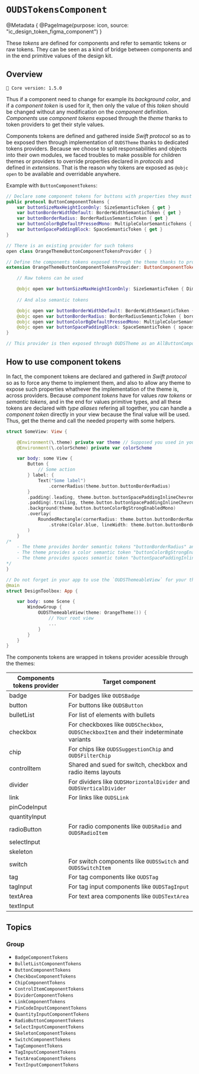# ``OUDSTokensComponent``

@Metadata {
    @PageImage(purpose: icon, source: "ic_design_token_figma_component")
}
<!-- 
Do not add @PageImage(purpose: card) because not managed for landing page of online doc.
See https://github.com/swiftlang/swift-docc/issues/1283
-->

These _tokens_ are defined for components and refer to semantic tokens or raw tokens.
They can be seen as a kind of bridge between components and in the end primitive values of the design kit.

## Overview

<!-- NOTE: Do not forget to update tokens version -->
```
🧬 Core version: 1.5.0
```

Thus if a component need to change for example its _background color_, and if a _component token_ is used for it, then only the value of this _token_ should be changed without any modification on the _component_ definition.
_Components_ use _component tokens_ exposed through the _theme_ thanks to token providers to get their style values.

Components tokens are defined and gathered inside _Swift protocol_ so as to be exposed then through implementation of `OUDSTheme` thanks to dedicated tokens providers.
Because we choose to split responsabilities and objects into their own modules, we faced troubles to make possible for children themes or providers to override properties declared in _protocols_ and defined in _extensions_.
That is the reason why tokens are exposed as `@objc open` to be available and overridable anywhere. 

Example with ``ButtonComponentTokens``:

```swift
// Declare some component tokens for buttons with properties they must apply
public protocol ButtonComponentTokens {
    var buttonSizeMaxHeightIconOnly: SizeSemanticToken { get }
    var buttonBorderWidthDefault: BorderWidthSemanticToken { get }
    var buttonBorderRadius: BorderRadiusSemanticToken { get }
    var buttonColorBgDefaultPressedMono: MultipleColorSemanticTokens { get }
    var buttonSpacePaddingBlock: SpaceSemanticToken { get }
}

// There is an existing provider for such tokens
open class OrangeThemeButtonComponentTokensProvider { }

// Define the components tokens exposed through the theme thanks to provider
extension OrangeThemeButtonComponentTokensProvider: ButtonComponentTokens {

    // Raw tokens can be used

    @objc open var buttonSizeMaxHeightIconOnly: SizeSemanticToken { DimensionRawTokens.dimension600 }
    
    // And also semantic tokens

    @objc open var buttonBorderWidthDefault: BorderWidthSemanticToken { borders.borderWidthThicker }
    @objc open var buttonBorderRadius: BorderRadiusSemanticToken { borders.borderRadiusMedium }
    @objc open var buttonColorBgDefaultPressedMono: MultipleColorSemanticTokens { colors.colorRepositoryOpacityBlackHigher }
    @objc open var buttonSpacePaddingBlock: SpaceSemanticToken { spaces.spacePaddingInlineSpacious }
}

// This provider is then exposed through OUDSTheme as an AllButtonComponentTokensProvider
```

## How to use component tokens

In fact, the component tokens are declared and gathered in _Swift protocol_ so as to force any theme to implement them, and also to allow any theme to expose such properties whathever the implementation of the theme is, across providers.
Because *component tokens* have for values *raw tokens* or *semantic tokens*, and in the end for values primitive types, and all these tokens are declared with *type aliases* refering all together, you can handle a *component token* directly in your view because the final value will be used.
Thus, get the theme and call the needed property with some helpers.

```swift
struct SomeView: View {

    @Environment(\.theme) private var theme // Supposed you used in your root view the `OUDSThemeableView` to register the theme
    @Environment(\.colorScheme) private var colorScheme

    var body: some View {
        Button {
            // Some action
        } label: {
            Text("Some label")
                .cornerRadius(theme.button.buttonBorderRadius)
        }
        .padding(.leading, theme.button.buttonSpacePaddingInlineChevronStart)
        .padding(.trailing, theme.button.buttonSpacePaddingInlineChevronEnd)
        .background(theme.button.buttonColorBgStrongEnabledMono)
        .overlay(
            RoundedRectangle(cornerRadius: theme.button.buttonBorderRadius)
                .stroke(Color.blue, lineWidth: theme.button.buttonBorderWidthDefault)
        )
    }
/*
    - The theme provides border semantic tokens "buttonBorderRadius" and "buttonBorderWidthDefault"
    - The theme provides a color semantic token "buttonColorBgStrongEnabledMono"
    - The theme provides spaces semantic token "buttonSpacePaddingInlineChevronStart" and "buttonSpacePaddingInlineChevronEnd"
*/
}

// Do not forget in your app to use the `OUDSThemeableView` for your theme, e.g. `OrangeTheme`
@main
struct DesignToolbox: App {

    var body: some Scene {
        WindowGroup {
            OUDSThemeableView(theme: OrangeTheme()) {
                // Your root view
                ...
            }
        }
    }
}
```

The components tokens are wrapped in tokens provider acessible through the themes:

Components tokens provider     | Target component                          
------------------------------ | ------------------------------------- 
badge                          | For badges like `OUDSBadge`
button                         | For buttons like `OUDSButton` 
bulletList                     | For list of elements with bullets 
checkbox                       | For checkboxes like `OUDSCheckbox`, `OUDSCheckboxItem` and their indeterminate variants 
chip                           | For chips like `OUDSSuggestionChip` and `OUDSFilterChip` 
controlItem                    | Shared and sued for switch, checkbox and radio items layouts 
divider                        | For dividers like `OUDSHorizontalDivider` and `OUDSVerticalDivider` 
link                           | For links like `OUDSLink` 
pinCodeInput                   |  
quantityInput                  | 
radioButton                    | For radio components like `OUDSRadio` and `OUDSRadioItem` 
selectInput                    |
skeleton                       |
switch                         | For switch components like `OUDSSwitch` and `OUDSSwitchItem` 
tag                            | For tag components like `OUDSTag`
tagInput                       | For tag input components like `OUDSTagInput`
textArea                       | For text area components like `OUDSTextArea`
textInput                      |

## Topics

### Group

- ``BadgeComponentTokens``
- ``BulletListComponentTokens``
- ``ButtonComponentTokens``
- ``CheckboxComponentTokens``
- ``ChipComponentTokens``
- ``ControlItemComponentTokens``
- ``DividerComponentTokens``
- ``LinkComponentTokens``
- ``PinCodeInputComponentTokens``
- ``QuantityInputComponentTokens``
- ``RadioButtonComponentTokens``
- ``SelectInputComponentTokens``
- ``SkeletonComponentTokens``
- ``SwitchComponentTokens``
- ``TagComponentTokens``
- ``TagInputComponentTokens``
- ``TextAreaComponentTokens``
- ``TextInputComponentTokens``
